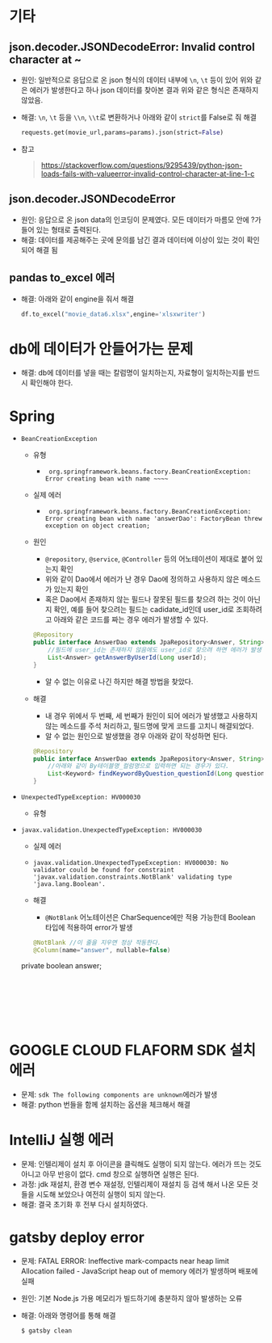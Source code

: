 # 기타

## json.decoder.JSONDecodeError: Invalid control character at ~

- 원인: 일반적으로 응답으로 온 json 형식의 데이터 내부에 `\n`, `\t` 등이 있어 위와 같은 에러가 발생한다고 하나 json 데이터를 찾아본 결과 위와 같은 형식은 존재하지 않았음. 

- 해결: `\n`, `\t` 등을 `\\n`, `\\t`로 변환하거나 아래와 같이 `strict`를 False로 줘 해결

  ```python
  requests.get(movie_url,params=params).json(strict=False)
  ```

- 참고

  > https://stackoverflow.com/questions/9295439/python-json-loads-fails-with-valueerror-invalid-control-character-at-line-1-c



## json.decoder.JSONDecodeError

- 원인: 응답으로 온 json data의 인코딩이 문제였다. 모든 데이터가 마름모 안에 ?가 들어 있는 형태로 출력된다.
- 해결: 데이터를 제공해주는 곳에 문의를 남긴 결과 데이터에 이상이 있는 것이 확인되어 해결 됨





## pandas to_excel 에러

- 해결: 아래와 같이 engine을 줘서 해결

  ```python
  df.to_excel("movie_data6.xlsx",engine='xlsxwriter')
  ```

  



# db에 데이터가 안들어가는 문제

- 해결: db에 데이터를 넣을 때는 칼럼명이 일치하는지, 자료형이 일치하는지를 반드시 확인해야 한다.









# Spring

- `BeanCreationException`
  - 유형
    
    - ` org.springframework.beans.factory.BeanCreationException: Error creating bean with name ~~~~`
    
  - 실제 에러 
    
    - ` org.springframework.beans.factory.BeanCreationException: Error creating bean with name 'answerDao': FactoryBean threw exception on object creation;`
    
  - 원인
    - `@repository`, `@service`, `@Controller` 등의 어노테이션이 제대로 붙어 있는지 확인
    - 위와 같이 Dao에서 에러가 난 경우 Dao에 정의하고 사용하지 않은 메소드가 있는지 확인
    - 혹은 Dao에서 존재하지 않는 필드나 잘못된 필드를 찾으려 하는 것이 아닌지 확인, 예를 들어 찾으려는 필드는 cadidate_id인데 user_id로 조회하려고 아래와 같은 코드를 짜는 경우 에러가 발생할 수 있다.
    
    ```java
    @Repository
    public interface AnswerDao extends JpaRepository<Answer, String> {
        //필드에 user_id는 존재하지 않음에도 user_id로 찾으려 하면 에러가 발생
        List<Answer> getAnswerByUserId(Long userId);
    }
    ```
  
    - 알 수 없는 이유로 나긴 하지만 해결 방법을 찾았다.
    
  - 해결
    
    - 내 경우 위에서 두 번째, 세 번째가 원인이 되어 에러가 발생했고 사용하지 않는 메소드를 주석 처리하고, 필드명에 맞게 코드를 고치니 해결되었다.
    - 알 수 없는 원인으로 발생했을 경우 아래와 같이 작성하면 된다.
    
    ```java
    @Repository
    public interface AnswerDao extends JpaRepository<Answer, String> {
        //아래와 같이 By테이블명_컬럼명으로 입력하면 되는 경우가 있다.
    	List<Keyword> findKeywordByQuestion_questionId(Long questionId);
    }
    ```
    
    
  
  
  
  



- `UnexpectedTypeException: HV000030`

  - 유형
  
- `javax.validation.UnexpectedTypeException: HV000030`
  
  - 실제 에러
  
  - `javax.validation.UnexpectedTypeException: HV000030: No validator could be found for constraint 'javax.validation.constraints.NotBlank' validating type 'java.lang.Boolean'.`
  
  - 해결

    - `@NotBlank` 어노테이션은 CharSequence에만 적용 가능한데 Boolean 타입에 적용하여 error가 발생
  
    ```java
    @NotBlank //이 줄을 지우면 정상 작동한다.
    @Column(name="answer", nullable=false)
  private boolean answer;
    ```
  
    





# GOOGLE CLOUD FLAFORM SDK 설치 에러

- 문제: `sdk The following components are unknown`에러가 발생
- 해결: python 번들을 함께 설치하는 옵션을 체크해서 해결





# IntelliJ 실행 에러

- 문제: 인텔리제이 설치 후 아이콘을 클릭해도 실행이 되지 않는다. 에러가 뜨는 것도 아니고 아무 반응이 없다. cmd 창으로 실행하면 실행은 된다.
- 과정: jdk 재설치, 환경 변수 재설정, 인텔리제이 재설치 등 검색 해서 나온 모든 것들을 시도해 보았으나 여전히 실행이 되지 않는다.
- 해결: 결국 초기화 후 전부 다시 설치하였다.





# gatsby deploy error

- 문제: FATAL ERROR: Ineffective mark-compacts near heap limit Allocation failed - JavaScript heap out of memory 에러가 발생하며 배포에 실패

- 원인: 기본 Node.js 가용 메모리가 빌드하기에 충분하지 않아 발생하는 오류

- 해결: 아래와 명령어를 통해 해결

  ```bash
  $ gatsby clean
  ```
  
  